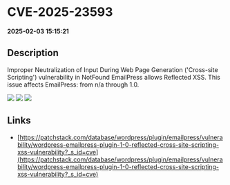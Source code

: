 # CVE-2025-23593

**2025-02-03 15:15:21**

## Description
Improper Neutralization of Input During Web Page Generation ('Cross-site Scripting') vulnerability in NotFound EmailPress allows Reflected XSS. This issue affects EmailPress: from n/a through 1.0.

![](https://img.shields.io/static/v1?label=Score&message=7.1&color=red)
![](https://img.shields.io/static/v1?label=Severity&message=HIGH&color=red)
![](https://img.shields.io/static/v1?label=CWE&message=XSS&color=green)

## Links
- [https://patchstack.com/database/wordpress/plugin/emailpress/vulnerability/wordpress-emailpress-plugin-1-0-reflected-cross-site-scripting-xss-vulnerability?_s_id=cve](https://patchstack.com/database/wordpress/plugin/emailpress/vulnerability/wordpress-emailpress-plugin-1-0-reflected-cross-site-scripting-xss-vulnerability?_s_id=cve)
